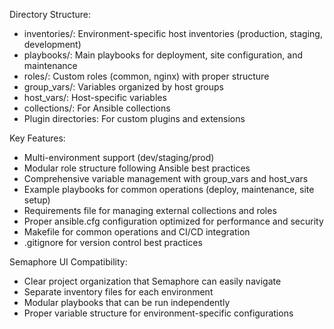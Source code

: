Directory Structure:
  - inventories/: Environment-specific host inventories (production, staging, development)
  - playbooks/: Main playbooks for deployment, site configuration, and maintenance
  - roles/: Custom roles (common, nginx) with proper structure
  - group_vars/: Variables organized by host groups
  - host_vars/: Host-specific variables
  - collections/: For Ansible collections
  - Plugin directories: For custom plugins and extensions

  Key Features:
  - Multi-environment support (dev/staging/prod)
  - Modular role structure following Ansible best practices
  - Comprehensive variable management with group_vars and host_vars
  - Example playbooks for common operations (deploy, maintenance, site setup)
  - Requirements file for managing external collections and roles
  - Proper ansible.cfg configuration optimized for performance and security
  - Makefile for common operations and CI/CD integration
  - .gitignore for version control best practices

  Semaphore UI Compatibility:
  - Clear project organization that Semaphore can easily navigate
  - Separate inventory files for each environment
  - Modular playbooks that can be run independently
  - Proper variable structure for environment-specific configurations